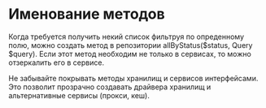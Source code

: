Именование методов
========

Когда требуется получить некий список фильтруя по опреденному полю,
можно создать метод в репозитории allByStatus($status, Query $query).
Если этот метод необходим не только в сервисах, 
то можно отзеркалить его в сервисе.

Не забывайте покрывать методы хранилищ и сервисов интерфейсами.
Это позволит прозрачно создавать драйвера хранилищ
и альтернативные сервисы (прокси, кеш).
